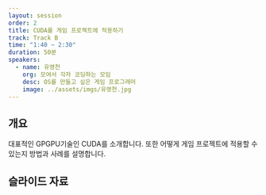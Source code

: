 ```yaml
---
layout: session
order: 2
title: CUDA를 게임 프로젝트에 적용하기
track: Track B
time: "1:40 ~ 2:30"
duration: 50분
speakers:
  - name: 유영천
    org: 모여서 각자 코딩하는 모임
    desc: OS를 만들고 싶은 게임 프로그래머
    image: ../assets/imgs/유영천.jpg
---
```


## 개요
대표적인 GPGPU기술인 CUDA를 소개합니다.
또한 어떻게 게임 프로젝트에 적용할 수 있는지 방법과 사례를 설명합니다.
## 슬라이드 자료
